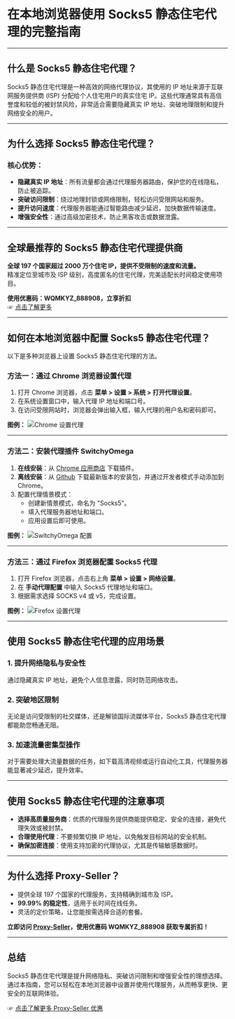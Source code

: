 # 在本地浏览器使用 Socks5 静态住宅代理的完整指南

---

## 什么是 Socks5 静态住宅代理？

Socks5 静态住宅代理是一种高效的网络代理协议，其使用的 IP 地址来源于互联网服务提供商 (ISP) 分配给个人住宅用户的真实住宅 IP。这些代理通常具有高信誉度和较低的被封禁风险，非常适合需要隐藏真实 IP 地址、突破地理限制和提升网络安全的用户。

---

## 为什么选择 Socks5 静态住宅代理？

### 核心优势：
- **隐藏真实 IP 地址**：所有流量都会通过代理服务器路由，保护您的在线隐私，防止被追踪。
- **突破访问限制**：绕过地理封锁或网络限制，轻松访问受限网站和服务。
- **提升访问速度**：代理服务器能通过智能路由减少延迟，加快数据传输速度。
- **增强安全性**：通过高级加密技术，防止黑客攻击或数据泄露。
  
---

## 全球最推荐的 Socks5 静态住宅代理提供商

**全球 197 个国家超过 2000 万个住宅 IP，提供不受限制的速度和流量。**  
精准定位至城市及 ISP 级别，高度匿名的住宅代理，完美适配长时间稳定使用项目。

**使用优惠码：WQMKYZ_888908，立享折扣**  
☞ [点击了解更多](https://bit.ly/proxy-seller-coupon)

---

## 如何在本地浏览器中配置 Socks5 静态住宅代理？

以下是多种浏览器上设置 Socks5 静态住宅代理的方法。

### 方法一：通过 Chrome 浏览器设置代理

1. 打开 Chrome 浏览器，点击 **菜单 > 设置 > 系统 > 打开代理设置**。
2. 在系统设置窗口中，输入代理 IP 地址和端口号。
3. 在访问受限网站时，浏览器会弹出输入框，输入代理的用户名和密码即可。

**图例：**
![Chrome 设置代理](https://scoktw.com/assets/img/20230317174029.jpg)

---

### 方法二：安装代理插件 SwitchyOmega

1. **在线安装**：从 [Chrome 应用商店](https://chrome.google.com/webstore/detail/proxy-switchyomega/padekgcemlokbadohgkifijomclgjgif) 下载插件。
2. **离线安装**：从 [Github](https://github.com/FelisCatus/SwitchyOmega/releases) 下载最新版本的安装包，并通过开发者模式手动添加到 Chrome。
3. 配置代理情景模式：
   - 创建新情景模式，命名为 "Socks5"。
   - 填入代理服务器地址和端口。
   - 应用设置后即可使用。

**图例：**
![SwitchyOmega 配置](https://scoktw.com/assets/img/15678426704221159.jpg)

---

### 方法三：通过 Firefox 浏览器配置 Socks5 代理

1. 打开 Firefox 浏览器，点击右上角 **菜单 > 设置 > 网络设置**。
2. 在 **手动代理配置** 中输入 Socks5 代理地址和端口。
3. 根据需求选择 SOCKS v4 或 v5，完成设置。

**图例：**
![Firefox 设置代理](https://scoktw.com/assets/img/15678433341076322.jpg)

---

## 使用 Socks5 静态住宅代理的应用场景

### 1. 提升网络隐私与安全性
通过隐藏真实 IP 地址，避免个人信息泄露，同时防范网络攻击。

### 2. 突破地区限制
无论是访问受限制的社交媒体，还是解锁国际流媒体平台，Socks5 静态住宅代理都能助您畅通无阻。

### 3. 加速流量密集型操作
对于需要处理大流量数据的任务，如下载高清视频或运行自动化工具，代理服务器能显著减少延迟，提升效率。

---

## 使用 Socks5 静态住宅代理的注意事项

- **选择高质量服务商**：优质的代理服务提供商能提供稳定、安全的连接，避免代理失效或被封禁。
- **合理使用代理**：不要频繁切换 IP 地址，以免触发目标网站的安全机制。
- **确保加密连接**：使用支持加密的代理协议，尤其是传输敏感数据时。

---

## 为什么选择 Proxy-Seller？

- 提供全球 197 个国家的代理服务，支持精确到城市及 ISP。
- **99.99% 的稳定性**，适用于长时间在线任务。
- 灵活的定价策略，让您能按需选择合适的套餐。

**立即访问 [Proxy-Seller](https://bit.ly/proxy-seller-coupon)，使用优惠码 WQMKYZ_888908 获取专属折扣！**

---

## 总结

Socks5 静态住宅代理是提升网络隐私、突破访问限制和增强安全性的理想选择。通过本指南，您可以轻松在本地浏览器中设置并使用代理服务，从而畅享更快、更安全的互联网体验。

☞ [点击了解更多 Proxy-Seller 优惠](https://bit.ly/proxy-seller-coupon)

